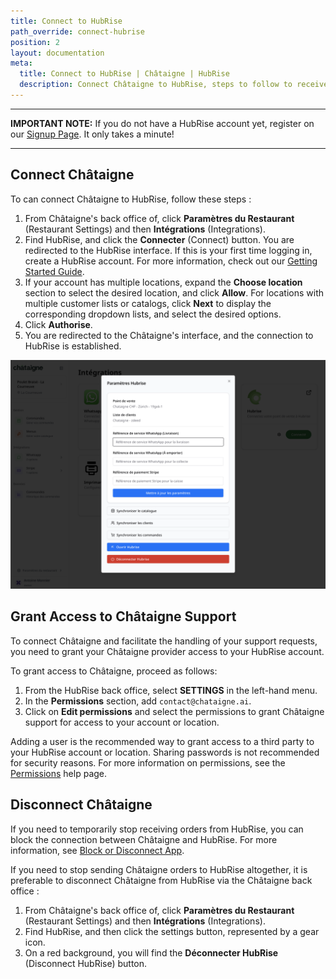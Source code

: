 ```yaml
---
title: Connect to HubRise
path_override: connect-hubrise
position: 2
layout: documentation
meta:
  title: Connect to HubRise | Châtaigne | HubRise
  description: Connect Châtaigne to HubRise, steps to follow to receive your Châtaigne orders in your EPOS.
---
```


---

**IMPORTANT NOTE:** If you do not have a HubRise account yet, register on our [Signup Page](https://manager.hubrise.com/signup). It only takes a minute!

---

## Connect Châtaigne

To can connect Châtaigne to HubRise, follow these steps :

1. From Châtaigne's back office of, click **Paramètres du Restaurant** (Restaurant Settings) and then **Intégrations** (Integrations).
2. Find HubRise, and click the **Connecter** (Connect) button. You are redirected to the HubRise interface. If this is your first time logging in, create a HubRise account. For more information, check out our [Getting Started Guide](/docs/get-started).
3. If your account has multiple locations, expand the **Choose location** section to select the desired location, and click **Allow**. For locations with multiple customer lists or catalogs, click **Next** to display the corresponding dropdown lists, and select the desired options.
4. Click **Authorise**.
5. You are redirected to the Châtaigne's interface, and the connection to HubRise is established.

![Châtaigne's HubRise configuration page](./images/001-2x-chataigne-hubrise-configuration.png)

## Grant Access to Châtaigne Support

To connect Châtaigne and facilitate the handling of your support requests, you need to grant your Châtaigne provider access to your HubRise account.

To grant access to Châtaigne, proceed as follows:

1. From the HubRise back office, select **SETTINGS** in the left-hand menu.
2. In the **Permissions** section, add `contact@chataigne.ai`.
3. Click on **Edit permissions** and select the permissions to grant Châtaigne support for access to your account or location.

Adding a user is the recommended way to grant access to a third party to your HubRise account or location. Sharing passwords is not recommended for security reasons. For more information on permissions, see the [Permissions](/docs/permissions) help page.

## Disconnect Châtaigne

If you need to temporarily stop receiving orders from HubRise, you can block the connection between Châtaigne and HubRise. For more information, see [Block or Disconnect App](/docs/connections#block-or-disconnect).

If you need to stop sending Châtaigne orders to HubRise altogether, it is preferable to disconnect Châtaigne from HubRise via the Châtaigne back office :

1. From Châtaigne's back office of, click **Paramètres du Restaurant** (Restaurant Settings) and then **Intégrations** (Integrations).
2. Find HubRise, and then click the settings button, represented by a gear icon.
3. On a red background, you will find the **Déconnecter HubRise** (Disconnect HubRise) button.
